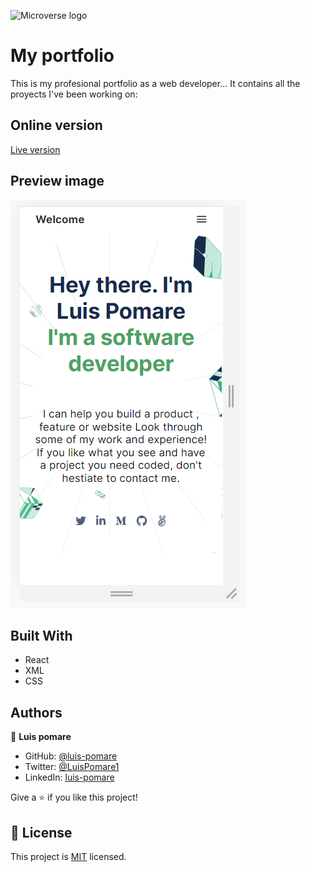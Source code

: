 ![Microverse logo](https://img.shields.io/badge/Microverse-blueviolet)

# My portfolio

This is my profesional portfolio as a web developer...
It contains all the proyects I've been working on:

## Online version

[Live version](https://playful-stardust-41d3fc.netlify.app/)

## Preview image

[<img src="./app_screenshot.png">](https://630322bf80a0122e23b7ce78--playful-stardust-41d3fc.netlify.app/)

## Built With

- React
- XML
- CSS

##

## Authors

👤 **Luis pomare**

- GitHub: [@luis-pomare](https://github.com/luis-pomare)
- Twitter: [@LuisPomare1](https://twitter.com/LuisPomare1)
- LinkedIn: [luis-pomare](https://www.linkedin.com/in/luis-pomare/)

Give a ⭐️ if you like this project!

## 📝 License

This project is [MIT](./MIT.md) licensed.
